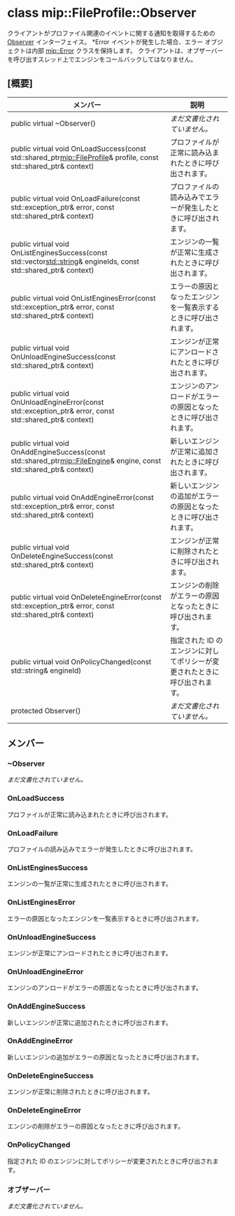 # <a name="class-mipfileprofileobserver"></a>class mip::FileProfile::Observer 
クライアントがプロファイル関連のイベントに関する通知を取得するための [Observer](class_mip_fileprofile_observer.md) インターフェイス。
*Error イベントが発生した場合、エラー オブジェクトは内部 [mip::Error](class_mip_error.md) クラスを保持します。 クライアントは、オブザーバーを呼び出すスレッド上でエンジンをコールバックしてはなりません。
  
## <a name="summary"></a>[概要]
 メンバー                        | 説明                                
--------------------------------|---------------------------------------------
 public virtual ~Observer()  | _まだ文書化されていません。_
public virtual void OnLoadSuccess(const std::shared_ptr<mip::FileProfile>& profile, const std::shared_ptr<void>& context)  |  プロファイルが正常に読み込まれたときに呼び出されます。
public virtual void OnLoadFailure(const std::exception_ptr& error, const std::shared_ptr<void>& context)  |  プロファイルの読み込みでエラーが発生したときに呼び出されます。
public virtual void OnListEnginesSuccess(const std::vector<std::string>& engineIds, const std::shared_ptr<void>& context)  |  エンジンの一覧が正常に生成されたときに呼び出されます。
public virtual void OnListEnginesError(const std::exception_ptr& error, const std::shared_ptr<void>& context)  |  エラーの原因となったエンジンを一覧表示するときに呼び出されます。
public virtual void OnUnloadEngineSuccess(const std::shared_ptr<void>& context)  |  エンジンが正常にアンロードされたときに呼び出されます。
public virtual void OnUnloadEngineError(const std::exception_ptr& error, const std::shared_ptr<void>& context)  |  エンジンのアンロードがエラーの原因となったときに呼び出されます。
public virtual void OnAddEngineSuccess(const std::shared_ptr<mip::FileEngine>& engine, const std::shared_ptr<void>& context)  |  新しいエンジンが正常に追加されたときに呼び出されます。
public virtual void OnAddEngineError(const std::exception_ptr& error, const std::shared_ptr<void>& context)  |  新しいエンジンの追加がエラーの原因となったときに呼び出されます。
public virtual void OnDeleteEngineSuccess(const std::shared_ptr<void>& context)  |  エンジンが正常に削除されたときに呼び出されます。
public virtual void OnDeleteEngineError(const std::exception_ptr& error, const std::shared_ptr<void>& context)  |  エンジンの削除がエラーの原因となったときに呼び出されます。
 public virtual void OnPolicyChanged(const std::string& engineId)  |  指定された ID のエンジンに対してポリシーが変更されたときに呼び出されます。
 protected Observer()  | _まだ文書化されていません。_
  
## <a name="members"></a>メンバー
  
### <a name="observer"></a>~Observer
_まだ文書化されていません。_

  
### <a name="onloadsuccess"></a>OnLoadSuccess
プロファイルが正常に読み込まれたときに呼び出されます。
  
### <a name="onloadfailure"></a>OnLoadFailure
プロファイルの読み込みでエラーが発生したときに呼び出されます。
  
### <a name="onlistenginessuccess"></a>OnListEnginesSuccess
エンジンの一覧が正常に生成されたときに呼び出されます。
  
### <a name="onlistengineserror"></a>OnListEnginesError
エラーの原因となったエンジンを一覧表示するときに呼び出されます。
  
### <a name="onunloadenginesuccess"></a>OnUnloadEngineSuccess
エンジンが正常にアンロードされたときに呼び出されます。
  
### <a name="onunloadengineerror"></a>OnUnloadEngineError
エンジンのアンロードがエラーの原因となったときに呼び出されます。
  
### <a name="onaddenginesuccess"></a>OnAddEngineSuccess
新しいエンジンが正常に追加されたときに呼び出されます。
  
### <a name="onaddengineerror"></a>OnAddEngineError
新しいエンジンの追加がエラーの原因となったときに呼び出されます。
  
### <a name="ondeleteenginesuccess"></a>OnDeleteEngineSuccess
エンジンが正常に削除されたときに呼び出されます。
  
### <a name="ondeleteengineerror"></a>OnDeleteEngineError
エンジンの削除がエラーの原因となったときに呼び出されます。
  
### <a name="onpolicychanged"></a>OnPolicyChanged
指定された ID のエンジンに対してポリシーが変更されたときに呼び出されます。
  
### <a name="observer"></a>オブザーバー
_まだ文書化されていません。_
